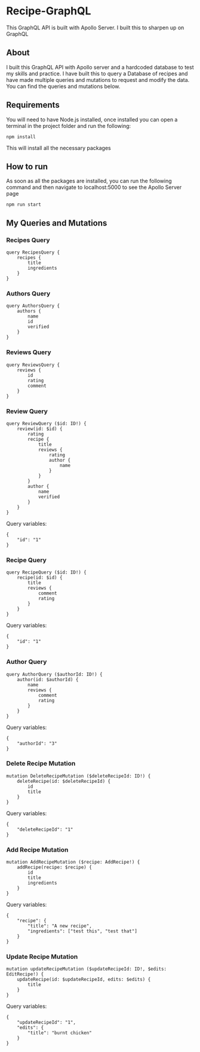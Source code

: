 # Recipe-GraphQL
This GraphQL API is built with Apollo Server. I built this to sharpen up on GraphQL

## About
I built this GraphQL API with Apollo server and a hardcoded database to test my skills and practice. 
I have built this to query a Database of recipes and have made multiple queries and mutations to request and modify the data. You can find the queries and mutations below.

## Requirements
You will need to have Node.js installed, once installed you can open a terminal in the project folder and run the following:

```
npm install
```
This will install all the necessary packages

## How to run
As soon as all the packages are installed, you can run the following command and then navigate to localhost:5000 to see the Apollo Server page
```
npm run start
```

## My Queries and Mutations
### Recipes Query
```
query RecipesQuery {
	recipes {
		title
		ingredients
	}
}
```

### Authors Query

```
query AuthorsQuery {
	authors {
		name
		id
		verified
	}
}
```

### Reviews Query

```
query ReviewsQuery {
	reviews {
		id
		rating
		comment
	}
}
```

### Review Query

```
query ReviewQuery ($id: ID!) {
	review(id: $id) {
		rating
		recipe {
			title
			reviews {
				rating
				author {
					name
				}
			}
		}
		author {
			name
			verified
		}
	}
}
```

Query variables:

```
{
	"id": "1"
}
```

### Recipe Query

```
query RecipeQuery ($id: ID!) {
	recipe(id: $id) {
		title
		reviews {
			comment
			rating
		}
	}
}
```

Query variables:

```
{
	"id": "1"
}
```

### Author Query

```
query AuthorQuery ($authorId: ID!) {
	author(id: $authorId) {
		name
		reviews {
			comment
			rating
		}
	}
}
```

Query variables:

```
{
	"authorId": "3"
}
```

### Delete Recipe Mutation

```
mutation DeleteRecipeMutation ($deleteRecipeId: ID!) {
	deleteRecipe(id: $deleteRecipeId) {
		id
		title
	}
}
```

Query variables:

```
{
	"deleteRecipeId": "1"
}
```

### Add Recipe Mutation

```
mutation AddRecipeMutation ($recipe: AddRecipe!) {
	addRecipe(recipe: $recipe) {
		id
		title
		ingredients
	}
}
```

Query variables:

```
{
	"recipe": {
		"title": "A new recipe",
		"ingredients": ["test this", "test that"]
	}
}
```

### Update Recipe Mutation

```
mutation updateRecipeMutation ($updateRecipeId: ID!, $edits: EditRecipe!) {
	updateRecipe(id: $updateRecipeId, edits: $edits) {
		title
	}
}
```

Query variables:

```
{  
    "updateRecipeId": "1",
    "edits": {
        "title": "burnt chicken"
    }
}
```
